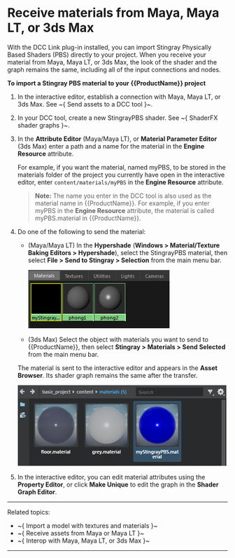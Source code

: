# Receive materials from Maya, Maya LT, or 3ds Max

With the DCC Link plug-in installed, you can import Stingray Physically Based Shaders (PBS) directly to your project. When you receive your material from Maya, Maya LT, or 3ds Max, the look of the shader and the graph remains the same, including all of the input connections and nodes.

**To import a Stingray PBS material to your {{ProductName}} project**

1. In the interactive editor, establish a connection with Maya, Maya LT, or 3ds Max. See ~{ Send assets to a DCC tool }~.

2. In your DCC tool, create a new StingrayPBS shader. See ~{ ShaderFX shader graphs }~.

3. In the **Attribute Editor** (Maya/Maya LT), or **Material Parameter Editor** (3ds Max) enter a path and a name for the material in the **Engine Resource** attribute.

	For example, if you want the material, named myPBS, to be stored in the materials folder of the project you currently have open in the interactive editor, enter `content/materials/myPBS` in the **Engine Resource** attribute.

	> **Note:** The name you enter in the DCC tool is also used as the material name in {{ProductName}}. For example, if you enter myPBS in the **Engine Resource** attribute, the material is called myPBS.material in {{ProductName}}.

4. Do one of the following to send the material:

	-	(Maya/Maya LT) In the **Hypershade** (**Windows > Material/Texture Baking Editors > Hypershade**), select the StingrayPBS material, then select **File > Send to Stingray > Selection** from the main menu bar.

		![](../../../images/send_to_hypershade.png)

	-	(3ds Max) Select the object with materials you want to send to {{ProductName}}, then select **Stingray > Materials > Send Selected** from the main menu bar.

	The material is sent to the interactive editor and appears in the **Asset Browser**. Its shader graph remains the same after the transfer.

	![](../../../images/send_to_asset_browser.png)

5. In the interactive editor, you can edit material attributes using the **Property Editor**, or click **Make Unique** to edit the graph in the **Shader Graph Editor**.

---
Related topics:
- ~{ Import a model with textures and materials }~
- ~{ Receive assets from Maya or Maya LT }~
- ~{ Interop with Maya, Maya LT, or 3ds Max }~
---
